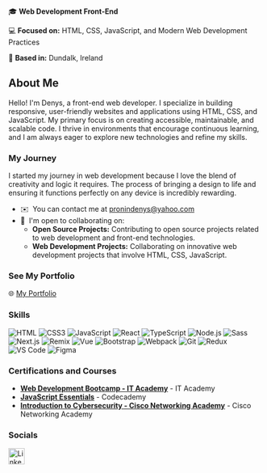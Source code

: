 🎓 **Web Development Front-End**  

💻 **Focused on:** HTML, CSS, JavaScript, and Modern Web Development Practices  

📍 **Based in:** Dundalk, Ireland


## About Me

Hello! I'm Denys, a front-end web developer. I specialize in building responsive, user-friendly websites and applications using HTML, CSS, and JavaScript. My primary focus is on creating accessible, maintainable, and scalable code. I thrive in environments that encourage continuous learning, and I am always eager to explore new technologies and refine my skills.

### My Journey

I started my journey in web development because I love the blend of creativity and logic it requires. The process of bringing a design to life and ensuring it functions perfectly on any device is incredibly rewarding. 

* ✉️  You can contact me at [pronindenys@yahoo.com](mailto:pronindenys@yahoo.com)
* 🤝  I'm open to collaborating on:
  - **Open Source Projects:** Contributing to open source projects related to web development and front-end technologies.
  - **Web Development Projects:** Collaborating on innovative web development projects that involve HTML, CSS, JavaScript.
 
### See My Portfolio

🌐 [My Portfolio](https://www.pronindenys.com)

### Skills

![HTML](https://img.shields.io/badge/HTML-E34F26?style=for-the-badge&logo=html5&logoColor=white)
![CSS3](https://img.shields.io/badge/CSS-1572B6?style=for-the-badge&logo=css3&logoColor=white)
![JavaScript](https://img.shields.io/badge/JavaScript-F7DF1E?style=for-the-badge&logo=javascript&logoColor=black)
![React](https://img.shields.io/badge/React-61DAFB?style=for-the-badge&logo=react&logoColor=black)
![TypeScript](https://img.shields.io/badge/TypeScript-007ACC?style=for-the-badge&logo=typescript&logoColor=white)
![Node.js](https://img.shields.io/badge/Node.js-339933?style=for-the-badge&logo=nodedotjs&logoColor=white)
![Sass](https://img.shields.io/badge/Sass-CC6699?style=for-the-badge&logo=sass&logoColor=white)
![Next.js](https://img.shields.io/badge/Next.js-000000?style=for-the-badge&logo=nextdotjs&logoColor=white)
![Remix](https://img.shields.io/badge/Remix-FF3D00?style=for-the-badge&logo=remix&logoColor=white)
![Vue](https://img.shields.io/badge/Vue.js-4FC08D?style=for-the-badge&logo=vuedotjs&logoColor=white)
![Bootstrap](https://img.shields.io/badge/Bootstrap-563D7C?style=for-the-badge&logo=bootstrap&logoColor=white)
![Webpack](https://img.shields.io/badge/Webpack-8DD6F9?style=for-the-badge&logo=webpack&logoColor=black)
![Git](https://img.shields.io/badge/Git-F05032?style=for-the-badge&logo=git&logoColor=white)
![Redux](https://img.shields.io/badge/Redux-764ABC?style=for-the-badge&logo=redux&logoColor=white)
![VS Code](https://img.shields.io/badge/VS%20Code-007ACC?style=for-the-badge&logo=visual-studio-code&logoColor=white)
![Figma](https://img.shields.io/badge/Figma-F24E1E?style=for-the-badge&logo=figma&logoColor=white)


### Certifications and Courses

- **[Web Development Bootcamp - IT Academy](./2.pdf)** - IT Academy
- **[JavaScript Essentials](https://www.codecademy.com/learn/javascript-essentials)** - Codecademy
- **[Introduction to Cybersecurity - Cisco Networking Academy](./1.pdf)** - Cisco Networking Academy


### Socials

<p align="left">
<a href="https://www.linkedin.com/in/denys-pronin-b00a872b0/" target="_blank" rel="noreferrer"><img src="https://raw.githubusercontent.com/danielcranney/readme-generator/main/public/icons/socials/linkedin.svg" width="32" height="32" alt="LinkedIn" /></a>


